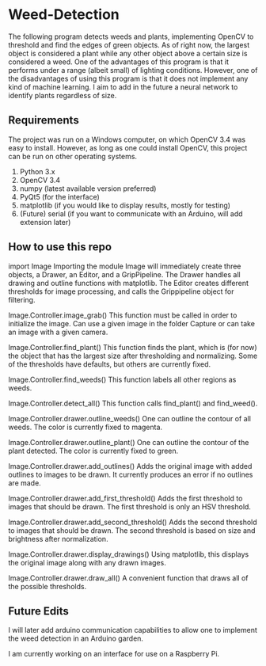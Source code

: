 # Weed-Detection

The following program detects weeds and plants, implementing OpenCV 
to threshold and find the edges of green objects. As of right now, 
the largest object is considered a plant while any other object above 
a certain size is considered a weed. One of the advantages of this 
program is that it performs under a range (albeit small) of lighting 
conditions. However, one of the disadvantages of using this program is 
that it does not implement any kind of machine learning. I aim to add 
in the future a neural network to identify plants regardless of size.

## Requirements
The project was run on a Windows computer, on which OpenCV 3.4 was easy to 
install. However, as long as one could install OpenCV, this project can be 
run on other operating systems.

1. Python 3.x
2. OpenCV 3.4
3. numpy (latest available version preferred)
4. PyQt5 (for the interface)
5. matplotlib (if you would like to display results, mostly for testing)
6. (Future) serial (if you want to communicate with an Arduino, will add 
extension later)

## How to use this repo
import Image
Importing the module Image will immediately create three objects, a Drawer, an Editor, and a GripPipeline. The Drawer handles all drawing and outline functions with matplotlib. The Editor creates different thresholds for image processing, and calls the Grippipeline object for filtering.

Image.Controller.image_grab()
This function must be called in order to initialize the image. Can use a given
image in the folder Capture or can take an image with a given camera.

Image.Controller.find_plant()
This function finds the plant, which is (for now) the object that has the 
largest size after thresholding and normalizing. Some of the thresholds have 
defaults, but others are currently fixed.

Image.Controller.find_weeds()
This function labels all other regions as weeds.

Image.Controller.detect_all()
This function calls find_plant() and find_weed().

Image.Controller.drawer.outline_weeds()
One can outline the contour of all weeds. 
The color is currently fixed to magenta.

Image.Controller.drawer.outline_plant()
One can outline the contour of the plant detected. 
The color is currently fixed to green.

Image.Controller.drawer.add_outlines()
Adds the original image with added outlines to images to be drawn. It currently 
produces an error if no outlines are made.

Image.Controller.drawer.add_first_threshold()
Adds the first threshold to images that should be drawn. The first threshold is
only an HSV threshold.

Image.Controller.drawer.add_second_threshold()
Adds the second threshold to images that should be drawn. The second threshold is
based on size and brightness after normalization.

Image.Controller.drawer.display_drawings()
Using matplotlib, this displays the original image along with any drawn images.

Image.Controller.drawer.draw_all()
A convenient function that draws all of the possible thresholds.

## Future Edits
I will later add arduino communication capabilities to allow one to implement 
the weed detection in an Arduino garden.

I am currently working on an interface for use on a Raspberry Pi.
